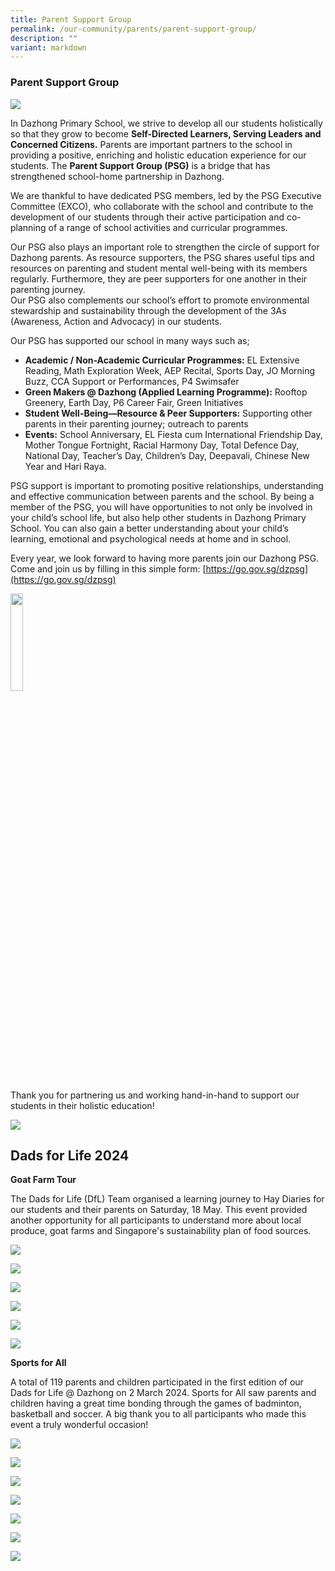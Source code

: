 ```yaml
---
title: Parent Support Group
permalink: /our-community/parents/parent-support-group/
description: ""
variant: markdown
---
```

### Parent Support Group&nbsp;

![](/images/PSG_01.png)

In Dazhong Primary School, we strive to develop all our students holistically so that they grow to become <b>Self-Directed Learners, Serving Leaders and Concerned Citizens.</b> Parents are important partners to the school in providing a positive, enriching and holistic education experience for our students. The <b>Parent Support Group (PSG)</b> is a bridge that has strengthened school-home partnership in Dazhong.<br>

We are thankful to have dedicated PSG members, led by the PSG Executive Committee (EXCO), who collaborate with the school and contribute to the development of our students through their active participation and co-planning of a range of school activities and curricular programmes. <br>

Our PSG also plays an important role to strengthen the circle of support for Dazhong parents. As resource supporters, the PSG shares useful tips and resources on parenting and student mental well-being with its members regularly.  Furthermore, they are peer supporters for one another in their parenting journey.  
Our PSG also complements our school’s effort to promote environmental stewardship and sustainability through the development of the 3As (Awareness, Action and Advocacy) in our students. 

Our PSG has supported our school in many ways such as;<br>

*	**Academic / Non-Academic Curricular Programmes:** EL Extensive Reading, Math Exploration Week, AEP Recital, Sports Day, JO Morning Buzz, CCA Support or Performances, P4 Swimsafer<br>
*	**Green Makers @ Dazhong (Applied Learning Programme):** Rooftop Greenery, Earth Day, P6 Career Fair, Green Initiatives<br>
*	**Student Well-Being—Resource &amp; Peer Supporters:** Supporting other parents in their parenting journey; outreach to parents<br>
*	**Events:** School Anniversary, EL Fiesta cum International Friendship Day, Mother Tongue Fortnight, Racial Harmony Day, Total Defence Day, National Day, Teacher’s Day, Children’s Day, Deepavali, Chinese New Year and Hari Raya.

PSG support is important to promoting positive relationships, understanding and effective communication between parents and the school. By being a member of the PSG, you will have opportunities to not only be involved in your child’s school life, but also help other students in Dazhong Primary School. You can also gain a better understanding about your child’s learning, emotional and psychological needs at home and in school. 

Every year, we look forward to having more parents join our Dazhong PSG. Come and join us by filling in this simple form: [https://go.gov.sg/dzpsg](https://go.gov.sg/dzpsg)

<img src="/images/PSG_02.jpg" style="width:20%">

Thank you for partnering us and working hand-in-hand to support our students in their holistic education!

![](/images/PSG_03.png)

Dads for Life 2024
------------------

**Goat Farm Tour**

The Dads for Life (DfL) Team organised a learning journey to Hay Diaries for our students and their parents on Saturday, 18 May. This event provided another opportunity for all participants to understand more about local produce, goat farms and Singapore's sustainability plan of food sources.

![](/images/dfl2401.jpg)

![](/images/dfl2402.jpg)

![](/images/dfl2403.jpg)

![](/images/dfl2404.jpg)

![](/images/dfl2405.jpg)

![](/images/dfl2406.jpg)

**Sports for All**

A total of 119 parents and children participated in the first edition of our Dads for Life @ Dazhong on 2 March 2024. Sports for All saw parents and children having a great time bonding through the games of badminton, basketball and soccer. A big thank you to all participants who made this event a truly wonderful occasion!

![](/images/dfl2407.jpg)

![](/images/dfl2408.jpg)

![](/images/dfl2409.jpg)

![](/images/dfl2410.jpg)

![](/images/dfl2411.jpg)

![](/images/dfl2412.jpg)

![](/images/dfl2413.jpg)